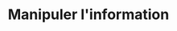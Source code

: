 ---
title: Manipuler l'information
description: Courte description de la ressource qui parle de son contenu et de sa cible, qui en général est un professeur mais ça remplit.
preview: /images/previews/0-2.jpg
chapter: manipuler-l-information
---